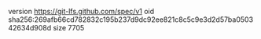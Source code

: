 version https://git-lfs.github.com/spec/v1
oid sha256:269afb66cd782832c195b237d9dc92ee821c8c5c9e3d2d57ba050342634d908d
size 7705
